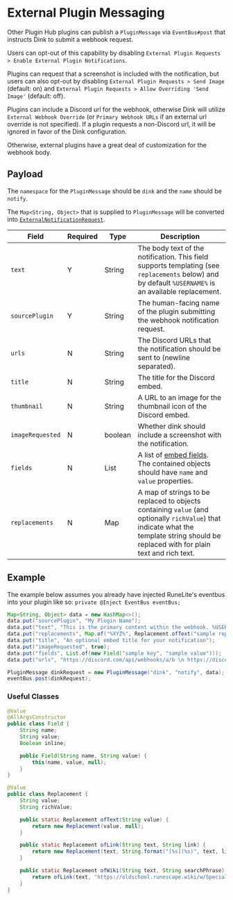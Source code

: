 # External Plugin Messaging

Other Plugin Hub plugins can publish a `PluginMessage` via `EventBus#post` that instructs Dink to submit a webhook request.

Users can opt-out of this capability by disabling `External Plugin Requests > Enable External Plugin Notifications`.

Plugins can request that a screenshot is included with the notification, but users can also opt-out by
disabling `External Plugin Requests > Send Image` (default: on) and `External Plugin Requests > Allow Overriding 'Send Image'` (default: off).

Plugins can include a Discord url for the webhook, otherwise Dink will utilize `External Webhook Override`
(or `Primary Webhook URLs` if an external url override is not specified).
If a plugin requests a non-Discord url, it will be ignored in favor of the Dink configuration.

Otherwise, external plugins have a great deal of customization for the webhook body.

## Payload

The `namespace` for the `PluginMessage` should be `dink` and the `name` should be `notify`.

The `Map<String, Object>` that is supplied to `PluginMessage` will be converted into [`ExternalNotificationRequest`](../src/main/java/dinkplugin/domain/ExternalNotificationRequest.java).

| Field            | Required | Type             | Description                                                                                                                                                                             |
| ---------------- | -------- | ---------------- | --------------------------------------------------------------------------------------------------------------------------------------------------------------------------------------- |
| `text`           | Y        | String           | The body text of the notification. This field supports templating (see `replacements` below) and by default `%USERNAME%` is an available replacement.                                   |
| `sourcePlugin`   | Y        | String           | The human-facing name of the plugin submitting the webhook notification request.                                                                                                        |
| `urls`           | N        | String           | The Discord URLs that the notification should be sent to (newline separated).                                                                                                           |
| `title`          | N        | String           | The title for the Discord embed.                                                                                                                                                        |
| `thumbnail`      | N        | String           | A URL to an image for the thumbnail icon of the Discord embed.                                                                                                                          |
| `imageRequested` | N        | boolean          | Whether dink should include a screenshot with the notification.                                                                                                                         |
| `fields`         | N        | List             | A list of [embed fields](https://discord.com/developers/docs/resources/message#embed-object-embed-field-structure). The contained objects should have `name` and `value` properties.    |
| `replacements`   | N        | Map              | A map of strings to be replaced to objects containing `value` (and optionally `richValue`) that indicate what the template string should be replaced with for plain text and rich text. |

## Example

The example below assumes you already have injected RuneLite's eventbus into your plugin like so: `private @Inject EventBus eventBus;`

```java
Map<String, Object> data = new HashMap<>();
data.put("sourcePlugin", "My Plugin Name");
data.put("text", "This is the primary content within the webhook. %USERNAME% will automatically be replaced with the player name and you can define your own template replacements like %XYZ%");
data.put("replacements", Map.of("%XYZ%", Replacement.ofText("sample replacement")));
data.put("title", "An optional embed title for your notification");
data.put("imageRequested", true);
data.put("fields", List.of(new Field("sample key", "sample value")));
data.put("urls", "https://discord.com/api/webhooks/a/b \n https://discord.com/api/webhooks/c/d");

PluginMessage dinkRequest = new PluginMessage("dink", "notify", data);
eventBus.post(dinkRequest);
```

### Useful Classes

```java
@Value
@AllArgsConstructor
public class Field {
    String name;
    String value;
    Boolean inline;

    public Field(String name, String value) {
        this(name, value, null);
    }
}
```

```java
@Value
public class Replacement {
    String value;
    String richValue;

    public static Replacement ofText(String value) {
        return new Replacement(value, null);
    }

    public static Replacement ofLink(String text, String link) {
        return new Replacement(text, String.format("[%s](%s)", text, link));
    }

    public static Replacement ofWiki(String text, String searchPhrase) {
        return ofLink(text, "https://oldschool.runescape.wiki/w/Special:Search?search=" + UrlEscapers.urlPathSegmentEscaper().escape(searchPhrase));
    }
}
```
